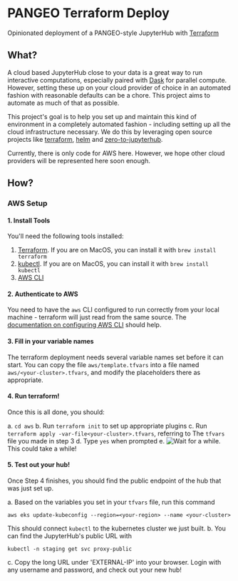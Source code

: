 # PANGEO Terraform Deploy

Opinionated deployment of a PANGEO-style JupyterHub with [Terraform](https://www.terraform.io/)

## What?

A cloud based JupyterHub close to your data is a great way to run interactive
computations, especially paired with [Dask](http://dask.org/) for parallel compute.
However, setting these up on your cloud provider of choice in an automated fashion
with reasonable defaults can be a chore. This project aims to automate as much of that
as possible.

This project's goal is to help you set up and maintain this kind of environment
in a completely automated fashion - including setting up all the cloud infrastructure
necessary. We do this by leveraging open source projects like
[terraform](https://www.terraform.io/), [helm](https://helm.sh/) and
[zero-to-jupyterhub](https://z2jh.jupyter.org).

Currently, there is only code for AWS here. However, we hope other cloud providers
will be represented here soon enough.

## How?

### AWS Setup

#### 1. Install Tools

You'll need the following tools installed:

1. [Terraform](https://www.terraform.io/downloads.html).
   If you are on MacOS, you can install it with `brew install terraform`
2. [kubectl](https://kubernetes.io/docs/tasks/tools/install-kubectl/).
   If you are on MacOS, you can install it with `brew install kubectl`
3. [AWS CLI](https://aws.amazon.com/cli/)

#### 2. Authenticate to AWS

You need to have the `aws` CLI configured to run correctly from your
local machine - terraform will just read from the same source. The
[documentation on configuring AWS CLI](https://docs.aws.amazon.com/cli/latest/userguide/cli-chap-configure.html)
should help.

#### 3. Fill in your variable names

The terraform deployment needs several variable names set before it
can start. You can copy the file `aws/template.tfvars` into a file
named `aws/<your-cluster>.tfvars`, and modify the placeholders there
as appropriate.

#### 4. Run terraform!

Once this is all done, you should:

a. `cd aws`
b. Run `terraform init` to set up appropriate plugins
c. Run `terraform apply -var-file<your-cluster>.tfvars`, referring to
   The `tfvars` file you made in step 3
d. Type `yes` when prompted
e. ![Wait for a while](https://imgs.xkcd.com/comics/compiling.png).
   This could take a while!

#### 5. Test out your hub!

Once Step 4 finishes, you should find the public endpoint of the hub
that was just set up.

a. Based on the variables you set in your `tfvars` file, run this command

   ```
   aws eks update-kubeconfig --region=<your-region> --name <your-cluster>
   ```

   This should connect `kubectl` to the kubernetes cluster we just built.
b. You can find the JupyterHub's public URL with

   ```
   kubectl -n staging get svc proxy-public
   ```

c. Copy the long URL under 'EXTERNAL-IP' into your browser. Login with
   any username and password, and check out your new hub!
